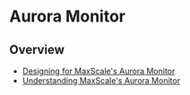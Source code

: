 # Aurora Monitor

##

## Overview

* [Designing for MaxScale's Aurora Monitor](designing-for-maxscales-aurora-monitor.md)
* [Understanding MaxScale's Aurora Monitor](understanding-maxscales-aurora-monitor.md)
